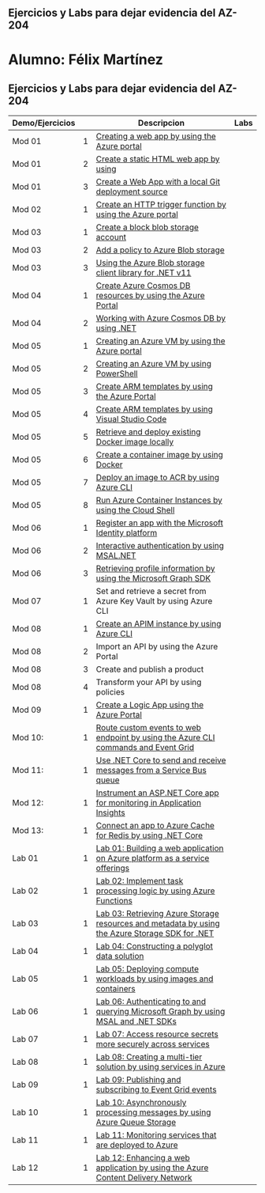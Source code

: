 ## Ejercicios y Labs para dejar evidencia del AZ-204

# Alumno: Félix Martínez

## Ejercicios y Labs para dejar evidencia del AZ-204

| Demo/Ejercicios |      | Descripcion                                                  | Labs |
| --------------- | ---- | ------------------------------------------------------------ | ---- |
| Mod 01          | 1    | [Creating a web app by using the Azure portal](Mod01/01_demo/Evidencias.md)|      |
| Mod 01          | 2    | [Create a static HTML web app by using](Mod01/02_demo/Evidencias.md)|      |
| Mod 01          | 3    | [Create a Web App with a local Git deployment source](Mod01/03_demo/Evidencias.md)|      |
| Mod 02          | 1    | [Create an HTTP trigger function by using the Azure portal](Mod02/01_demo/Evidencias.md)|      |
| Mod 03          | 1    | [Create a block blob storage account](Mod03/01_demo/Evidencias.md)|      |
| Mod 03          | 2    | [Add a policy to Azure Blob storage](Mod03/02_demo/Evidencias.md)|      |
| Mod 03          | 3    | [Using the Azure Blob storage client library for .NET v11](Mod03/03_demo/Evidencias.md)|      |
| Mod 04          | 1    | [Create Azure Cosmos DB resources by using the Azure Portal](Mod04/01_demo/Evidencias.md)|      |
| Mod 04          | 2    | [Working with Azure Cosmos DB by using .NET](Mod04/02_demo/Evidencias.md)|      |
| Mod 05          | 1    | [Creating an Azure VM by using the Azure portal](Mod05/01_demo/Evidencias.md)|      |
| Mod 05          | 2    | [Creating an Azure VM by using PowerShell](Mod05/02_demo/Evidencias.md)|      |
| Mod 05          | 3    | [Create ARM templates by using the Azure Portal](Mod05/03_demo/Evidencias.md)|      |
| Mod 05          | 4    | [Create ARM templates by using Visual Studio Code](Mod05/04_demo/Evidencias.md)|      |
| Mod 05          | 5    | [Retrieve and deploy existing Docker image locally](Mod05/05_demo/Evidencias.md)|      |
| Mod 05          | 6    | [Create a container image by using Docker](Mod05/06_demo/Evidencias.md)|      |
| Mod 05          | 7    | [Deploy an image to ACR by using Azure CLI](Mod05/07_demo/Evidencias.md)|      |
| Mod 05          | 8    | [Run Azure Container Instances by using the Cloud Shell](Mod05/08_demo/Evidencias.md)|      |
| Mod 06          | 1    | [Register an app with the Microsoft Identity platform](Mod06/01_demo/Evidencias.md)|      |
| Mod 06          | 2    | [Interactive authentication by using MSAL.NET](Mod06/02_demo/Evidencias.md)|      |
| Mod 06          | 3    | [Retrieving profile information by using the Microsoft Graph SDK](Mod06/03_demo/Evidencias.md)|      |
| Mod 07          | 1    | Set and retrieve a secret from Azure Key  Vault by using Azure CLI|      |
| Mod 08          | 1    | [Create an APIM instance by using Azure CLI](Mod08/01_demo/Evidencias.md)|      |
| Mod 08          | 2    | Import an API by using the Azure Portal|      |
| Mod 08          | 3    | Create and publish a product|      |
| Mod 08          | 4    | Transform your API by using policies|      |
| Mod 09          | 1    | [Create a Logic App using the Azure Portal](Mod09/01_demo/Evidencias.md)|      |
| Mod 10:         | 1    | [Route custom events to web endpoint by using the Azure CLI commands and Event Grid](Mod10/01_demo/Evidencias.md)|      |
| Mod 11:         | 1    | [Use .NET Core to send and receive messages  from a Service Bus queue](Mod11/01_demo/Evidencias.md)|      |
| Mod 12:         | 1    | [Instrument an ASP.NET Core app for  monitoring in Application Insights](Mod11/02_demo/Evidencias.md)|      |
| Mod 13:         | 1    | [Connect an app to Azure Cache for Redis by  using .NET Core](Mod11/03_demo/Evidencias.md)|      |
| Lab 01          | 1    | [Lab 01: Building a web application on Azure platform as a service offerings](Mod01/ZZ-lab/Evidencias.md)|      |
| Lab 02          | 1    | [Lab 02: Implement task processing logic by using Azure Functions](Mod02/ZZ-lab/Evidencias.md)|      |
| Lab 03          | 1    | [Lab 03: Retrieving Azure Storage resources and metadata by using the Azure Storage SDK for .NET](Mod03/ZZ-lab/Evidencias.md)|      |
| Lab 04          | 1    | [Lab 04: Constructing a polyglot data solution](Mod04/ZZ-lab/Evidencias.md)|      |
| Lab 05          | 1    | [Lab 05: Deploying compute workloads by using images and containers](Mod05/ZZ-lab/Evidencias.md)|      |
| Lab 06          | 1    | [Lab 06: Authenticating to and querying Microsoft Graph by using MSAL and .NET SDKs](Mod06/ZZ-lab/Evidencias.md)|      |
| Lab 07          | 1    | [Lab 07: Access resource secrets more securely across services](Mod07/ZZ-lab/Evidencias.md)|      |
| Lab 08          | 1    | [Lab 08: Creating a multi-tier solution by using services in Azure](Mod08/ZZ-lab/Evidencias.md)|      |
| Lab 09          | 1    | [Lab 09: Publishing and subscribing to Event Grid events](Mod09/ZZ-lab/Evidencias.md)|      |
| Lab 10          | 1    | [Lab 10: Asynchronously processing messages by using Azure Queue Storage](Mod10/ZZ-lab/Evidencias.md)|      |
| Lab 11          | 1    | [Lab 11: Monitoring services that are deployed to Azure](Mod11/ZZ-lab/Evidencias.md)|      |
| Lab 12          | 1    | [Lab 12: Enhancing a web application by using the Azure Content Delivery Network](Mod12/ZZ-lab/Evidencias.md)|      |